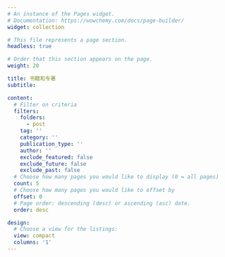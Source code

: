 ```yaml
---
# An instance of the Pages widget.
# Documentation: https://wowchemy.com/docs/page-builder/
widget: collection

# This file represents a page section.
headless: true

# Order that this section appears on the page.
weight: 20

title: 书籍和专著
subtitle:

content:
  # Filter on criteria
  filters:
    folders:
      - post
    tag: ''
    category: ''
    publication_type: ''
    author: ''
    exclude_featured: false
    exclude_future: false
    exclude_past: false
  # Choose how many pages you would like to display (0 = all pages)
  count: 5
  # Choose how many pages you would like to offset by
  offset: 0
  # Page order: descending (desc) or ascending (asc) date.
  order: desc

design:
  # Choose a view for the listings:
  view: compact
  columns: '1'
---
```

